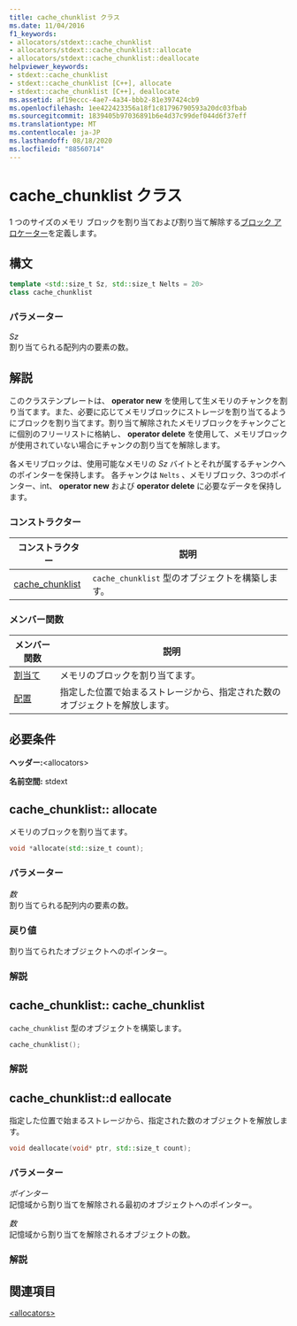 ```yaml
---
title: cache_chunklist クラス
ms.date: 11/04/2016
f1_keywords:
- allocators/stdext::cache_chunklist
- allocators/stdext::cache_chunklist::allocate
- allocators/stdext::cache_chunklist::deallocate
helpviewer_keywords:
- stdext::cache_chunklist
- stdext::cache_chunklist [C++], allocate
- stdext::cache_chunklist [C++], deallocate
ms.assetid: af19eccc-4ae7-4a34-bbb2-81e397424cb9
ms.openlocfilehash: 1ee422423356a18f1c81796790593a20dc03fbab
ms.sourcegitcommit: 1839405b97036891b6e4d37c99def044d6f37eff
ms.translationtype: MT
ms.contentlocale: ja-JP
ms.lasthandoff: 08/18/2020
ms.locfileid: "88560714"
---
```

# <a name="cache_chunklist-class"></a>cache_chunklist クラス

1 つのサイズのメモリ ブロックを割り当ておよび割り当て解除する[ブロック アロケーター](../standard-library/allocators-header.md)を定義します。

## <a name="syntax"></a>構文

```cpp
template <std::size_t Sz, std::size_t Nelts = 20>
class cache_chunklist
```

### <a name="parameters"></a>パラメーター

*Sz*\
割り当てられる配列内の要素の数。

## <a name="remarks"></a>解説

このクラステンプレートは、 **operator new** を使用して生メモリのチャンクを割り当てます。また、必要に応じてメモリブロックにストレージを割り当てるようにブロックを割り当てます。割り当て解除されたメモリブロックをチャンクごとに個別のフリーリストに格納し、 **operator delete** を使用して、メモリブロックが使用されていない場合にチャンクの割り当てを解除します。

各メモリブロックは、使用可能なメモリの *Sz* バイトとそれが属するチャンクへのポインターを保持します。 各チャンクは `Nelts` 、メモリブロック、3つのポインター、int、 **operator new** および **operator delete** に必要なデータを保持します。

### <a name="constructors"></a>コンストラクター

|コンストラクター|説明|
|-|-|
|[cache_chunklist](#cache_chunklist)|`cache_chunklist` 型のオブジェクトを構築します。|

### <a name="member-functions"></a>メンバー関数

|メンバー関数|説明|
|-|-|
|[割当て](#allocate)|メモリのブロックを割り当てます。|
|[配置](#deallocate)|指定した位置で始まるストレージから、指定された数のオブジェクトを解放します。|

## <a name="requirements"></a>必要条件

**ヘッダー:**\<allocators>

**名前空間:** stdext

## <a name="cache_chunklistallocate"></a><a name="allocate"></a> cache_chunklist:: allocate

メモリのブロックを割り当てます。

```cpp
void *allocate(std::size_t count);
```

### <a name="parameters"></a>パラメーター

*数*\
割り当てられる配列内の要素の数。

### <a name="return-value"></a>戻り値

割り当てられたオブジェクトへのポインター。

### <a name="remarks"></a>解説

## <a name="cache_chunklistcache_chunklist"></a><a name="cache_chunklist"></a> cache_chunklist:: cache_chunklist

`cache_chunklist` 型のオブジェクトを構築します。

```cpp
cache_chunklist();
```

### <a name="remarks"></a>解説

## <a name="cache_chunklistdeallocate"></a><a name="deallocate"></a> cache_chunklist::d eallocate

指定した位置で始まるストレージから、指定された数のオブジェクトを解放します。

```cpp
void deallocate(void* ptr, std::size_t count);
```

### <a name="parameters"></a>パラメーター

*ポインター*\
記憶域から割り当てを解除される最初のオブジェクトへのポインター。

*数*\
記憶域から割り当てを解除されるオブジェクトの数。

### <a name="remarks"></a>解説

## <a name="see-also"></a>関連項目

[\<allocators>](../standard-library/allocators-header.md)

